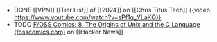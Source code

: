 - DONE [[VPN]] [[Tier List]] of [[2024]] on [[Chris Titus Tech]]
  {{video https://www.youtube.com/watch?v=sPf1q_YLaKQ}}
- TODO [F/OSS Comics: 8. The Origins of Unix and the C Language (fosscomics.com)](https://news.ycombinator.com/item?id=40061298) on [[Hacker News]]
